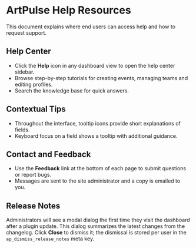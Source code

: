 # ArtPulse Help Resources

This document explains where end users can access help and how to request support.

## Help Center

- Click the **Help** icon in any dashboard view to open the help center sidebar.
- Browse step-by-step tutorials for creating events, managing teams and editing profiles.
- Search the knowledge base for quick answers.

## Contextual Tips

- Throughout the interface, tooltip icons provide short explanations of fields.
- Keyboard focus on a field shows a tooltip with additional guidance.

## Contact and Feedback

- Use the **Feedback** link at the bottom of each page to submit questions or report bugs.
- Messages are sent to the site administrator and a copy is emailed to you.

## Release Notes

Administrators will see a modal dialog the first time they visit the dashboard after a plugin update. This dialog summarizes the latest changes from the changelog. Click **Close** to dismiss it; the dismissal is stored per user in the `ap_dismiss_release_notes` meta key.

